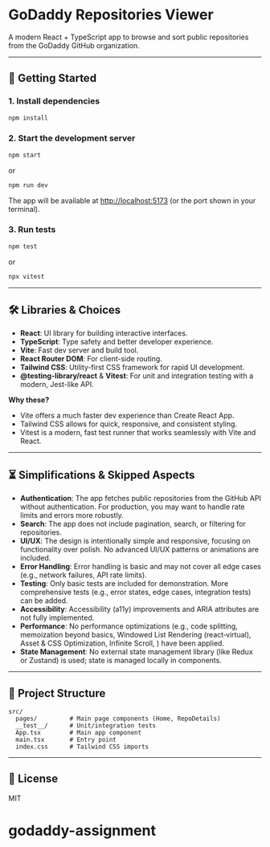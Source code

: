# GoDaddy Repositories Viewer

A modern React + TypeScript app to browse and sort public repositories from the GoDaddy GitHub organization.

---

## 🚀 Getting Started

### 1. Install dependencies

```sh
npm install
```

### 2. Start the development server

```sh
npm start
```

or

```sh
npm run dev
```

The app will be available at [http://localhost:5173](http://localhost:5173) (or the port shown in your terminal).

### 3. Run tests

```sh
npm test
```

or

```sh
npx vitest
```

---

## 🛠️ Libraries & Choices

- **React**: UI library for building interactive interfaces.
- **TypeScript**: Type safety and better developer experience.
- **Vite**: Fast dev server and build tool.
- **React Router DOM**: For client-side routing.
- **Tailwind CSS**: Utility-first CSS framework for rapid UI development.
- **@testing-library/react** & **Vitest**: For unit and integration testing with a modern, Jest-like API.

**Why these?**
- Vite offers a much faster dev experience than Create React App.
- Tailwind CSS allows for quick, responsive, and consistent styling.
- Vitest is a modern, fast test runner that works seamlessly with Vite and React.

---

## ⏳ Simplifications & Skipped Aspects

- **Authentication**: The app fetches public repositories from the GitHub API without authentication. For production, you may want to handle rate limits and errors more robustly.
- **Search**: The app does not include pagination, search, or filtering for repositories.
- **UI/UX**: The design is intentionally simple and responsive, focusing on functionality over polish. No advanced UI/UX patterns or animations are included.
- **Error Handling**: Error handling is basic and may not cover all edge cases (e.g., network failures, API rate limits).
- **Testing**: Only basic tests are included for demonstration. More comprehensive tests (e.g., error states, edge cases, integration tests) can be added.
- **Accessibility**: Accessibility (a11y) improvements and ARIA attributes are not fully implemented.
- **Performance**: No performance optimizations (e.g., code splitting, memoization beyond basics, Windowed List Rendering (react‑virtual), Asset & CSS Optimization, Infinite Scroll, ) have been applied.
- **State Management**: No external state management library (like Redux or Zustand) is used; state is managed locally in components.

---

## 📁 Project Structure

```
src/
  pages/         # Main page components (Home, RepoDetails)
  __test__/      # Unit/integration tests
  App.tsx        # Main app component
  main.tsx       # Entry point
  index.css      # Tailwind CSS imports
```

---

## 📄 License

MIT
# godaddy-assignment
